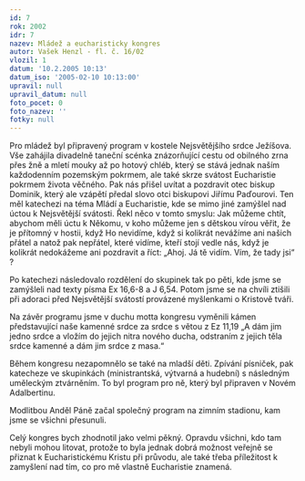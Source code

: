 ```yaml
---
id: 7
rok: 2002
idr: 7
nazev: Mládež a eucharisticky kongres
autor: Vašek Henzl - fl. č. 16/02
vlozil: 1
datum: '10.2.2005 10:13'
datum_iso: '2005-02-10 10:13:00'
upravil: null
upravil_datum: null
foto_pocet: 0
foto_nazev: ''
fotky: null
---
```

Pro mládež byl připravený program v kostele Nejsvětějšího srdce Ježíšova. Vše zahájila divadelně taneční scénka znázorňující cestu od obilného zrna přes žně a mletí mouky až po hotový chléb, který se stává jednak naším každodenním pozemským pokrmem, ale také skrze svátost Eucharistie pokrmem života věčného.  Pak nás přišel uvítat a pozdravit otec biskup Dominik, který ale vzápětí předal slovo otci biskupovi Jiřímu Paďourovi. Ten měl katechezi na téma Mládí a Eucharistie, kde se mimo jiné zamýšlel nad úctou k Nejsvětější svátosti. Řekl něco v tomto smyslu: Jak můžeme chtít, abychom měli úctu k Někomu, v koho můžeme jen s dětskou vírou věřit, že je přítomný v hostii, když Ho nevidíme, když  si kolikrát nevážíme ani našich přátel a natož pak nepřátel, které vidíme, kteří stojí vedle nás, když je kolikrát nedokážeme ani pozdravit a říct: „Ahoj. Já tě vidím. Vím, že tady jsi“ ?
<p>
Po katechezi následovalo rozdělení do skupinek tak po pěti, kde jsme se zamýšleli nad texty písma Ex 16,6-8 a J 6,54. Potom jsme se na chvíli ztišili při adoraci před Nejsvětější svátostí provázené myšlenkami o Kristově tváři.
<p>
Na závěr programu jsme v duchu motta kongresu vyměnili kámen představující naše kamenné srdce za srdce s větou z Ez 11,19 „A dám jim jedno srdce a vložím do jejich nitra nového ducha, odstraním z jejich těla srdce kamenné a dám jim srdce z masa.“
<p>
Během kongresu nezapomnělo se také na mladší děti. Zpívání písniček, pak katecheze ve skupinkách (ministrantská, výtvarná a hudební) s následným uměleckým ztvárněním. To byl program pro ně, který byl připraven  v Novém Adalbertinu.
<p>
Modlitbou Anděl Páně začal společný program na zimním stadionu, kam jsme se všichni přesunuli.
<p>
Celý kongres bych zhodnotil jako velmi pěkný. Opravdu všichni, kdo tam nebyli mohou litovat, protože to byla jednak dobrá možnost veřejně se přiznat k Eucharistickému Kristu při průvodu, ale také třeba příležitost k zamyšlení nad tím, co pro mě vlastně Eucharistie znamená.

